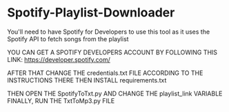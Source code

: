 # Spotify-Playlist-Downloader
You'll need to have Spotify for Developers to use this tool as it uses the Spotify API to fetch songs from the playlist

YOU CAN GET A SPOTIFY DEVELOPERS ACCOUNT BY FOLLOWING THIS LINK: https://developer.spotify.com/

AFTER THAT CHANGE THE credentials.txt FILE ACCORDING TO THE INSTRUCTIONS THERE
THEN INSTALL requirements.txt 

THEN OPEN THE SpotifyToTxt.py AND CHANGE THE playlist_link VARIABLE
FINALLY, RUN THE TxtToMp3.py FILE
